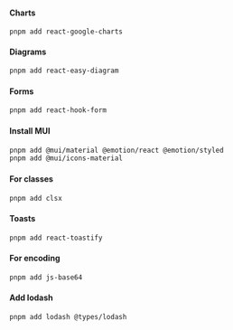 #### Charts

```
pnpm add react-google-charts
```

#### Diagrams

```bash
pnpm add react-easy-diagram
```

#### Forms

```bash
pnpm add react-hook-form
```

#### Install MUI

```bash
pnpm add @mui/material @emotion/react @emotion/styled
pnpm add @mui/icons-material
```

#### For classes

```bash
pnpm add clsx
```

#### Toasts

```bash
pnpm add react-toastify
```

#### For encoding

```bash
pnpm add js-base64
```

#### Add lodash

```bash
pnpm add lodash @types/lodash
```
